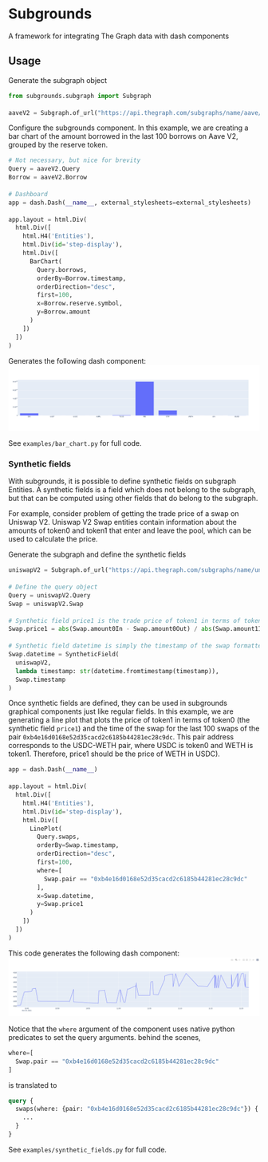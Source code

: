# Subgrounds
A framework for integrating The Graph data with dash components

## Usage
Generate the subgraph object
```python
from subgrounds.subgraph import Subgraph

aaveV2 = Subgraph.of_url("https://api.thegraph.com/subgraphs/name/aave/protocol-v2")
```

Configure the subgrounds component. In this example, we are creating a bar chart of the amount borrowed in the last 100 borrows on Aave V2, grouped by the reserve token.

```python
# Not necessary, but nice for brevity
Query = aaveV2.Query
Borrow = aaveV2.Borrow

# Dashboard
app = dash.Dash(__name__, external_stylesheets=external_stylesheets)

app.layout = html.Div(
  html.Div([
    html.H4('Entities'),
    html.Div(id='step-display'),
    html.Div([
      BarChart(
        Query.borrows,
        orderBy=Borrow.timestamp,
        orderDirection="desc",
        first=100,
        x=Borrow.reserve.symbol,
        y=Borrow.amount
      )
    ])
  ])
)
```

Generates the following dash component:
![Alt text](/img/bar-chart-example.png?raw=true)

See `examples/bar_chart.py` for full code.

### Synthetic fields
With subgrounds, it is possible to define synthetic fields on subgraph Entities. A synthetic fields is a field which does not belong to the subgraph, but that can be computed using other fields that do belong to the subgraph.

For example, consider problem of getting the trade price of a swap on Uniswap V2. Uniswap V2 Swap entities contain information about the amounts of token0 and token1 that enter and leave the pool, which can be used to calculate the price.

Generate the subgraph and define the synthetic fields
```python
uniswapV2 = Subgraph.of_url("https://api.thegraph.com/subgraphs/name/uniswap/uniswap-v2")

# Define the query object
Query = uniswapV2.Query
Swap = uniswapV2.Swap

# Synthetic field price1 is the trade price of token1 in terms of token0
Swap.price1 = abs(Swap.amount0In - Swap.amount0Out) / abs(Swap.amount1In - Swap.amount1Out)

# Synthetic field datetime is simply the timestamp of the swap formatted to ISO8601
Swap.datetime = SyntheticField(
  uniswapV2,
  lambda timestamp: str(datetime.fromtimestamp(timestamp)),
  Swap.timestamp
)
```

Once synthetic fields are defined, they can be used in subgrounds graphical components just like regular fields. In this example, we are generating a line plot that plots the price of token1 in terms of token0 (the synthetic field `price1`) and the time of the swap for the last 100 swaps of the pair `0xb4e16d0168e52d35cacd2c6185b44281ec28c9dc`.
This pair address corresponds to the USDC-WETH pair, where USDC is token0 and WETH is token1. Therefore, price1 should be the price of WETH in USDC).

```python
app = dash.Dash(__name__)

app.layout = html.Div(
  html.Div([
    html.H4('Entities'),
    html.Div(id='step-display'),
    html.Div([
      LinePlot(
        Query.swaps, 
        orderBy=Swap.timestamp,
        orderDirection="desc",
        first=100,
        where=[
          Swap.pair == "0xb4e16d0168e52d35cacd2c6185b44281ec28c9dc"
        ],
        x=Swap.datetime,
        y=Swap.price1
      )
    ])
  ])
)
``` 

This code generates the following dash component:
![Alt text](/img/synthetic-field-example.png?raw=true)

Notice that the `where` argument of the component uses native python predicates to set the query arguments. behind the scenes, 
```python
where=[
  Swap.pair == "0xb4e16d0168e52d35cacd2c6185b44281ec28c9dc"
]
```
is translated to 
```graphql
query {
  swaps(where: {pair: "0xb4e16d0168e52d35cacd2c6185b44281ec28c9dc"}) {
    ...
  }
}
```

See `examples/synthetic_fields.py` for full code.